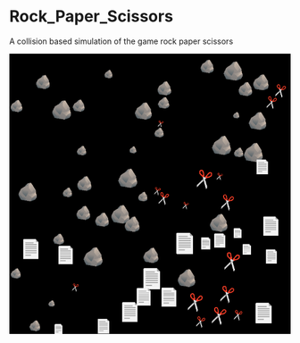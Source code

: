 # Rock_Paper_Scissors
A collision based simulation of the game rock paper scissors

![plot](./Sprites/Thumbnail.png)
